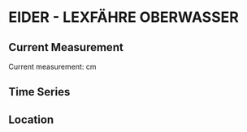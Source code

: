 # EIDER - LEXFÄHRE OBERWASSER

## Current Measurement

Current measurement: <Value topic="rivers/pegel-online/EIDER/LEXFÄHRE_OBERWASSER/measurementValue"/> cm

## Time Series

<TimeSeries topic="rivers/pegel-online/EIDER/LEXFÄHRE_OBERWASSER/measurementValue" period="week" />

## Location

<WorldMap>
  <Marker lat="54.222472119008394" lon="9.436143069928908" labelTopic="rivers/pegel-online/EIDER/LEXFÄHRE_OBERWASSER" />
</WorldMap>
